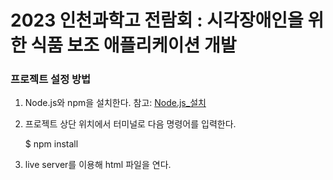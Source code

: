 # 2023 인천과학고 전람회 : 시각장애인을 위한 식품 보조 애플리케이션 개발

### 프로젝트 설정 방법

1. Node.js와 npm을 설치한다.
   참고: [Node.js\_설치](https://joyfulhome.tistory.com/180, "설치하기")
2. 프로젝트 상단 위치에서 터미널로 다음 명령어를 입력한다.

   $ npm install

3. live server를 이용해 html 파일을 연다.
